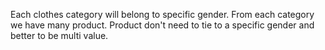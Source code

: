 
Each clothes category will belong to specific gender. From each category we have many product. Product don't need to tie to a specific gender and better to be multi value. 


